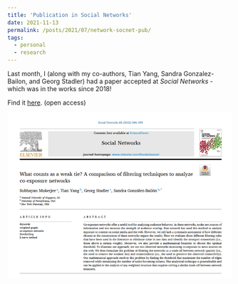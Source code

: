```yaml
---
title: 'Publication in Social Networks'
date: 2021-11-13
permalink: /posts/2021/07/network-socnet-pub/
tags:
  - personal
  - research
---
```


Last month, I (along with my co-authors, Tian Yang, Sandra Gonzalez-Bailon, and Georg Stadler) had a paper accepted at *Social Networks* - which was in the works since 2018!

Find it [here](https://www.sciencedirect.com/sdfe/reader/pii/S0378873321000836/pdf). (open access)

![Socnet networks screengrab](/assets/images/socnet-weak-ties.png)
